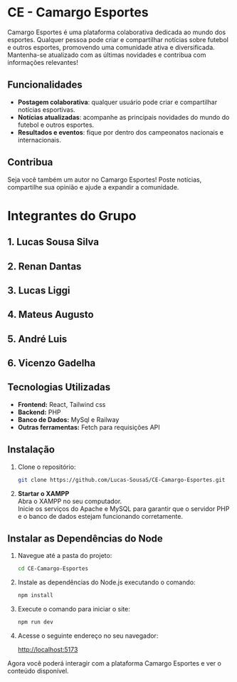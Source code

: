 # CE - Camargo Esportes

Camargo Esportes é uma plataforma colaborativa dedicada ao mundo dos esportes. Qualquer pessoa pode criar e compartilhar notícias sobre futebol e outros esportes, promovendo uma comunidade ativa e diversificada. Mantenha-se atualizado com as últimas novidades e contribua com informações relevantes!

## Funcionalidades

- **Postagem colaborativa**: qualquer usuário pode criar e compartilhar notícias esportivas.
- **Notícias atualizadas**: acompanhe as principais novidades do mundo do futebol e outros esportes.
- **Resultados e eventos**: fique por dentro dos campeonatos nacionais e internacionais.

## Contribua

Seja você também um autor no Camargo Esportes! Poste notícias, compartilhe sua opinião e ajude a expandir a comunidade.

# Integrantes do Grupo

## 1. **Lucas Sousa Silva**
## 2. **Renan Dantas**
## 3. **Lucas Liggi**
## 4. **Mateus Augusto**
## 5. **André Luis**
## 6. **Vicenzo Gadelha**



## Tecnologias Utilizadas

- **Frontend:** React, Tailwind css
- **Backend:** PHP
- **Banco de Dados:** MySql e Railway
- **Outras ferramentas:** Fetch para requisições API

## Instalação

1. Clone o repositório:
   ```bash
   git clone https://github.com/Lucas-SousaS/CE-Camargo-Esportes.git
2. **Startar o XAMPP**  
   Abra o XAMPP no seu computador.  
   Inicie os serviços do Apache e MySQL para garantir que o servidor PHP e o banco de dados estejam funcionando corretamente.

## Instalar as Dependências do Node
1. Navegue até a pasta do projeto:

    ```bash
    cd CE-Camargo-Esportes
    ```

2. Instale as dependências do Node.js executando o comando:

    ```bash
    npm install
    ```

3. Execute o comando para iniciar o site:

    ```bash
    npm run dev
    ```

4. Acesse o seguinte endereço no seu navegador:

    [http://localhost:5173](http://localhost:5173)

Agora você poderá interagir com a plataforma Camargo Esportes e ver o conteúdo disponível.
